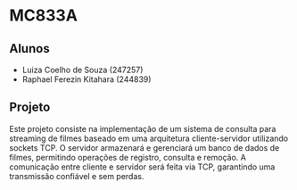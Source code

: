 # MC833A

## Alunos
- Luiza Coelho de Souza (247257)
- Raphael Ferezin Kitahara (244839)

## Projeto

Este projeto consiste na implementação de um sistema de consulta para streaming de filmes baseado em uma arquitetura cliente-servidor utilizando sockets TCP. O servidor armazenará e gerenciará um banco de dados de filmes, permitindo operações de registro, consulta e remoção. A comunicação entre cliente e servidor será feita via TCP, garantindo uma transmissão confiável e sem perdas.
